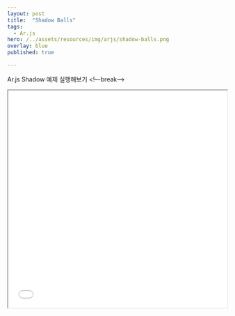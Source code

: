 ```yaml
---
layout: post
title:  "Shadow Balls"
tags:
  - Ar.js
hero: /../assets/resources/img/arjs/shadow-balls.png
overlay: blue
published: true

---
```

Ar.js Shadow 예제 실행해보기
<!–-break-–>
                                                                         
<iframe width="100%" height="500px;" src="/../assets/resources/html/arjs/shadowBalls.html"></iframe>
